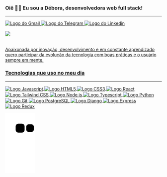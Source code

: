 ### Oiê 👋🏾 Eu sou a Débora, desenvolvedora web full stack!
  ***
  <div>
    <a href="mailto:deboragomescorr@gmail.com" target="_blank">
      <img src="https://img.shields.io/badge/Gmail-D14836?style=for-the-badge&logo=gmail&logoColor=white" alt="Logo do Gmail" />
    </a>
    <a href="https://t.me/debs_correa" target="_blank">
      <img src="https://img.shields.io/badge/Telegram-2CA5E0?style=for-the-badge&logo=telegram&logoColor=white" alt="Logo do Telegram" />
    </a>
    <a href="https://www.linkedin.com/in/deboragcorrea" target="_blank">
      <img src="https://img.shields.io/badge/LinkedIn-0077B5?style=for-the-badge&logo=linkedin&logoColor=white" alt="Logo do Linkedin" />
    </a>
  </div>
  
  </br>
  
  <div>
    <a href="https://github.com/DebCorrea">
    <img height="180em" src="https://github-readme-stats.vercel.app/api?username=DebCorrea&show_icons=true&theme=dracula&include_all_commits=true&count_private=true" />
  </div>
  
  </br>
  
  <p>
    Apaixonada por inovação, desenvolvimento e em constante aprendizado quero participar da evolução da tecnologia com boas práticas e o usuário sempre em mente.
  </p>
  
  <h3>Tecnologias que uso no meu dia</h3>
  
  ***
  <div style="display: inline_block">
    <img align="center" height="30" width="40" src="https://cdn.jsdelivr.net/gh/devicons/devicon/icons/javascript/javascript-original.svg" alt="Logo Javascript"/>
    <img align="center" height="30" width="40" src="https://cdn.jsdelivr.net/gh/devicons/devicon/icons/html5/html5-original.svg" alt="Logo HTML5"/>
    <img align="center" height="30" width="40" src="https://cdn.jsdelivr.net/gh/devicons/devicon/icons/css3/css3-original.svg" alt="Logo CSS3"/>
    <img align="center" height="30" width="40" src="https://cdn.jsdelivr.net/gh/devicons/devicon/icons/react/react-original.svg" alt="Logo React"/>
    <img align="center" height="30" width="40" src="https://cdn.jsdelivr.net/gh/devicons/devicon/icons/tailwindcss/tailwindcss-plain.svg" alt="Logo Tailwind CSS"/>
    <img align="center" height="30" width="40" src="https://cdn.jsdelivr.net/gh/devicons/devicon/icons/nodejs/nodejs-original.svg" alt="Logo Node.js"/>
    <img align="center" height="30" width="40" src="https://cdn.jsdelivr.net/gh/devicons/devicon/icons/typescript/typescript-original.svg" alt="Logo Typescript"/>
    <img align="center" height="30" width="40" src="https://cdn.jsdelivr.net/gh/devicons/devicon/icons/python/python-original.svg" alt="Logo Python"/>
    <img align="center" height="30" width="40" src="https://cdn.jsdelivr.net/gh/devicons/devicon/icons/git/git-original.svg" alt="Logo Git"/>
    <img align="center" height="30" width="40" src="https://cdn.jsdelivr.net/gh/devicons/devicon/icons/postgresql/postgresql-original.svg" alt="Logo PostgreSQL"/>
    <img align="center" height="30" width="40" src="https://cdn.jsdelivr.net/gh/devicons/devicon/icons/django/django-plain.svg" alt="Logo Django"/>
    <img align="center" height="30" width="40" src="https://cdn.jsdelivr.net/gh/devicons/devicon/icons/express/express-original.svg" alt="Logo Express"/>
    <img align="center" height="30" width="40" src="https://cdn.jsdelivr.net/gh/devicons/devicon/icons/redux/redux-original.svg" alt="Logo Redux"/>
  </div>
  
  ![Snake animation](https://github.com/DebCorrea/DebCorrea/blob/output/github-contribution-grid-snake.svg)
  
<!--
<img height="180em" src="https://github-readme-stats.vercel.app/api/top-langs/?username=DebCorrea&layout=compact&theme=dracula" />
**DebCorrea/DebCorrea** is a ✨ _special_ ✨ repository because its `README.md` (this file) appears on your GitHub profile.

Here are some ideas to get you started:

- 🔭 I’m currently working on ...
- 🌱 I’m currently learning ...
- 👯 I’m looking to collaborate on ...
- 🤔 I’m looking for help with ...
- 💬 Ask me about ...
- 📫 How to reach me: ...
- 😄 Pronouns: ...
- ⚡ Fun fact: ...
-->
